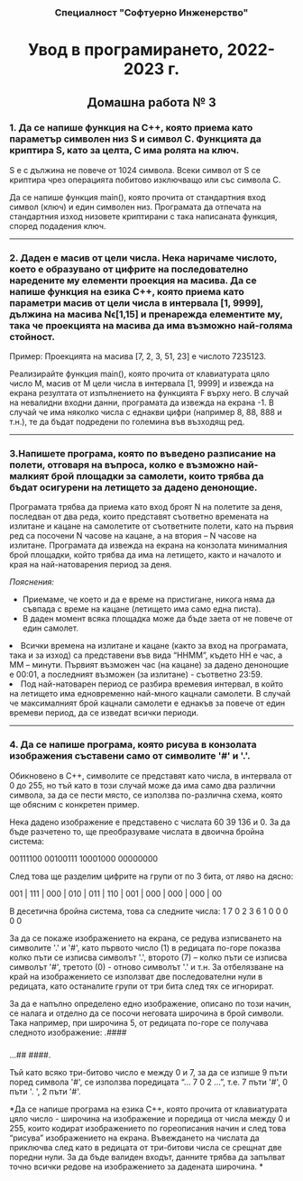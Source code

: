 <h3 align="center">Специалност "Софтуерно Инженерство"</h3>

<h1 align="center"> Увод в програмирането, 2022-2023 г.</h1>

<h2 align="center">Домашна работа № 3</h2>

<h3> 1. Да се напише функция на C++, която приема като параметър символен низ S и символ C.
Функцията да криптира S, като за целта, C има ролята на ключ. </h3>

S е с дължина не повече от 1024 символа. Всеки символ от S се криптира чрез операцията побитово изключващо или със символа C.

Да се напише функция main(), която прочита от стандартния вход символ (ключ) и един символен низ.
Програмата да отпечата на стандартния изход низовете криптирани с така написаната функция, според подадения ключ.

***

<h3> 2. Даден е масив от цели числа. Нека наричаме числото, което е образувано от цифрите на последователно наредените му елементи проекция на масива.
Да се напише функция на езика C++, която приема като параметри масив от цели числа в интервала [1, 9999], дължина на масива Nϵ[1,15] и пренарежда елементите му,
така че проекцията на масива да има възможно най-голяма стойност. </h3>
 
 Пример: Проекцията на масива [7, 2, 3, 51, 23] е числото 7235123. 
 
Реализирайте функция main(), която прочита от клавиатурата цяло число M, масив
от M цели числа в интервала [1, 9999] и извежда на екрана резултата от изпълнението на функцията F върху него. В случай на невалидни входни данни,
програмата да извежда на екрана -1. В случай че има няколко числа с еднакви цифри (например 8, 88, 888 и т.н.), те да бъдат подредени по големина във възходящ ред.

***

<h3> 3.Напишете програма, която по въведено разписание на полети, отговаря на въпроса, колко е възможно най-малкият брой площадки за самолети,
които трябва да бъдат осигурени на летището за дадено денонощие. </h3>

Програмата трябва да приема като вход броят N на полетите за деня, последван
от два реда, които представят съответно времената на излитане и кацане на самолетите от съответните полети, като на първия ред са посочени N часове на кацане,
а на втория – N часове на излитане. Програмата да извежда на екрана на конзолата минималния брой площадки, който трябва да има на летището, както и
началото и края на най-натоварения период за деня.

*Пояснения:*
- Приемаме, че което и да е време на пристигане, никога няма да съвпада с време на кацане (летището има само една писта).
- В даден момент всяка площадка може да бъде заета от не повече от един самолет.
<li> Всички времена на излитане и кацане (както за вход на програмата, така и за изход) са представени във вида “HHMM”,
където HH е час, а MM – минути. Първият възможен час (на кацане) за дадено денонощие е 00:01, а последният възможен (за излитане) - съответно 23:59.</li>
<li> Под най-натоварен период се разбира времевия интервал, в който на летището има едновременно най-много кацнали самолети.
В случай че максималният брой кацнали самолети е еднакъв за повече от един времеви период, да се изведат всички периоди.</li>

***

<h3> 4. Да се напише програма, която рисува в конзолата изображения съставени само от символите '#' и '.'. </h3>

Обикновено в C++, символите се представят като числа, в интервала от 0 до 255, но тъй като в този случай може да има само два различни символа,
за да се пести място, се използва по-различна схема, която ще обясним с конкретен пример.

Нека дадено изображение е представено с числата 60 39 136 и 0.
За да бъде разчетено то, ще преобразуваме числата в двоична бройна система:

00111100 00100111 10001000 00000000

След това ще разделим цифрите на групи от по 3 бита, от ляво на дясно:

001 | 111 | 000 | 010 | 011 | 110 | 001 | 000 | 000 | 000 | 00

В десетична бройна система, това са следните числа:
1 7 0 2 3 6 1 0 0 0 0 0

За да се покаже изображението на екрана, се редува изписването на символите '.' и '#', като първото число (1) в редицата по-горе показва колко пъти се изписва символът '.',
второто (7) – колко пъти се изписва символът '#', третото (0) - отново символът '.' и т.н. За отбелязване на край на изображението се използват две последователни нули
в редицата, като останалите групи от три бита след тях се игнорират.

За да е напълно определено едно изображение, описано по този начин, се налага и отделно да се посочи неговата широчина в брой символи.
Така например, при широчина 5, от редицата по-горе се получава следното изображение:
.####
#####
...##
####.

Тъй като всяко три-битово число е между 0 и 7, за да се изпише 9 пъти поред символа '#', се използва поредицата “... 7 0 2 …”, т.е. 7 пъти '#', 0 пъти '. ', 2 пъти '#'.
 
*Да се напише програма на езика C++, която прочита от клавиатурата цяло число - широчина на изображение и поредица от числа между 0 и 255,
които кодират изображението по гореописания начин и след това “рисува” изображението на екрана. Въвеждането на числата да приключва след
като в редицата от три-битови числа се срещнат две поредни нули. За да бъде валиден входът, данните трябва да запълват точно всички редове
на изображението за дадената широчина. *

